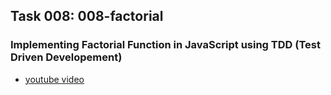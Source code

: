 ## Task 008: 008-factorial

### Implementing Factorial Function in JavaScript using TDD (Test Driven Developement)

*  [youtube video](https://www.youtube.com/watch?v=ZAitBqsWid4)
